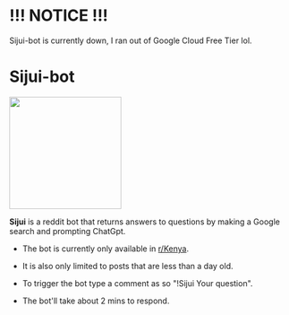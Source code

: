# !!! NOTICE !!!
Sijui-bot is currently down, I ran out of Google Cloud Free Tier lol.

# Sijui-bot

<img src=https://github.com/SenZmaKi/Sijui/assets/90490506/ecac1d1a-a7da-40ae-b979-750816da2740 height=200px widht=100px>

**Sijui** is a reddit bot that returns answers to questions by making a Google search and prompting ChatGpt.

- The bot is currently only available in [r/Kenya](https://reddit.com/r/Kenya).

- It is also only limited to posts that are less than a day old.

- To trigger the bot type a comment as so "!Sijui Your question".

- The bot'll take about 2 mins to respond.
